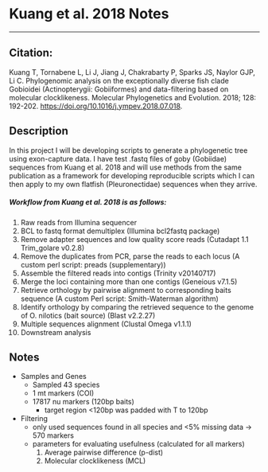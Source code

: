 # Kuang et al. 2018 Notes

***
## Citation:
Kuang T, Tornabene L, Li J, Jiang J, Chakrabarty P, Sparks JS, Naylor GJP, Li C. Phylogenomic analysis on the exceptionally diverse fish clade Gobioidei (Actinopterygii: Gobiiformes) and data-filtering based on molecular clocklikeness. Molecular Phylogenetics and Evolution. 2018; 128: 192-202. https://doi.org/10.1016/j.ympev.2018.07.018.


## Description
In this project I will be developing scripts to generate a phylogenetic tree using exon-capture data. I have test .fastq files of goby (Gobiidae) sequences from Kuang et al. 2018 and will use methods from the same publication as a framework for developing reproducible scripts which I can then apply to my own flatfish (Pleuronectidae) sequences when they arrive.
##### Workflow from Kuang et al. 2018 is as follows:
1. Raw reads from Illumina sequencer
2. BCL to fastq format demultiplex (Illumina bcl2fastq package)
3. Remove adapter sequences and low quality score reads (Cutadapt 1.1 Trim_golare v0.2.8)
4. Remove the duplicates from PCR, parse the reads to each locus (A custom perl script: preads (supplementary))
5. Assemble the filtered reads into contigs (Trinity v20140717)
6. Merge the loci containing more than one contigs (Geneious v7.1.5)
7. Retrieve orthology by pairwise alignment to corresponding baits sequence (A custom Perl script: Smith-Waterman algorithm)
8. Identify orthology by comparing the retrieved sequence to the genome of O. nilotics (bait source) (Blast v2.2.27)
9. Multiple sequences alignment (Clustal Omega v1.1.1)
10. Downstream analysis

## Notes

- Samples and Genes
	- Sampled 43 species
	- 1 mt markers (COI)
	- 17817 nu markers (120bp baits)
		- target region <120bp was padded with T to 120bp
- Filtering
	- only used sequences found in all species and <5% missing data -> 570 markers
	- parameters for evaluating usefulness (calculated for all markers)
		1. Average pairwise difference (p-dist)
		2. Molecular clocklikeness (MCL)
